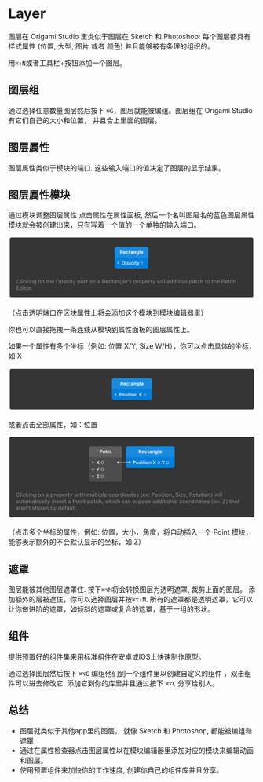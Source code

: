 # Layer

图层在 Origami Studio 里类似于图层在 Sketch 和 Photoshop: 每个图层都具有样式属性 \(位置, 大型, 图片 或者 颜色\) 并且能够被有条理的组织的。

用`⌘⇧N`或者工具栏+按钮添加一个图层。

## 图层组

通过选择任意数量图层然后按下 `⌘G`，图层就能被编组。图层组在 Origami Studio 有它们自己的大小和位置， 并且合上里面的图层。

## 图层属性

图层属性类似于模块的端口. 这些输入端口的值决定了图层的显示结果。

## 图层属性模块

通过模块调整图层属性 点击属性在属性面板, 然后一个名叫图层名的蓝色图层属性模块就会被创建出来，只有写着一个值的一个单独的输入端口。

![](.gitbook/assets/6.png)

（点击透明端口在区块属性上将会添加这个模块到模块编辑器里）

你也可以直接拖拽一条连线从模块到属性面板的图层属性上。

如果一个属性有多个坐标（例如: 位置 X\/Y, Size W\/H），你可以点击具体的坐标，如:X

![](.gitbook/assets/7.png)

或者点击全部属性，如：位置

![](.gitbook/assets/8.png)

（点击多个坐标的属性，例如: 位置，大小，角度，将自动插入一个 Point 模块，能够表示额外的不会默认显示的坐标，如:Z）

## 遮罩

图层能被其他图层遮罩住. 按下`⌘⌥M`将会转换图层为透明遮罩, 裁剪上面的图层。 添加额外的层被遮住，你可以选择图层并按`⌘⌥⇧M`. 所有的遮罩都是透明遮罩，它可以让你做进阶的遮罩，如倾斜的遮罩或复合的遮罩，基于一组的形状。

## 组件

提供预置好的组件集来用标准组件在安卓或IOS上快速制作原型。

通过选择图层然后按下 `⌘⌥G` 编组他们到一个组件里以创建自定义的组件 ，双击组件可以进去修改它. 添加它到你的库里并且通过按下 `⌘⌥C` 分享给别人。

## 总结

* 图层就类似于其他app里的图层， 就像 Sketch 和 Photoshop,  都能被编组和遮罩
* 通过在属性检查器点击图层属性以在模块编辑器里添加对应的模块来编辑动画和图层。
* 使用预置组件来加快你的工作速度, 创建你自己的组件库并且分享。

